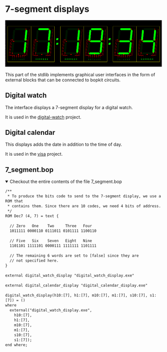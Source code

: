 # 7-segment displays

<p>
  <img
    src="https://github.com/mbarbin/bopkit/blob/assets/image/digital-watch.png?raw=true"
    width='512'
    alt="Logo"
  />
</p>

This part of the stdlib implements graphical user interfaces in the form of
external blocks that can be connected to bopkit circuits.

## Digital watch

The interface displays a 7-segment display for a digital watch.

It is used in the
[digital-watch](https://github.com/mbarbin/bopkit/tree/main/project/digital-watch/)
project.

## Digital calendar

This displays adds the date in addition to the time of day.

It is used in the
[visa](https://github.com/mbarbin/bopkit/tree/main/project/visa/)
project.

## 7_segment.bop

<details open>
<summary>
Checkout the entire contents of the file 7_segment.bop
</summary>

<!-- $MDX file=7_segment.bop -->
```bopkit
/**
 * To produce the bits code to send to the 7-segment display, we use a ROM that
 * contains them. Since there are 10 codes, we need 4 bits of address.
 */
ROM Dec7 (4, 7) = text {

  // Zero   One    Two     Three   Four
  1011111 0000110 0111011 0101111 1100110

  // Five   Six    Seven   Eight   Nine
  1101101 1111101 0000111 1111111 1101111

  // The remaining 6 words are set to [false] since they are
  // not specified here.
}

external digital_watch_display "digital_watch_display.exe"

external digital_calendar_display "digital_calendar_display.exe"

digital_watch_display(h10:[7], h1:[7], m10:[7], m1:[7], s10:[7], s1:[7]) = ()
where
  external("digital_watch_display.exe",
    h10:[7],
    h1:[7],
    m10:[7],
    m1:[7],
    s10:[7],
    s1:[7]);
end where;
```

</details>
